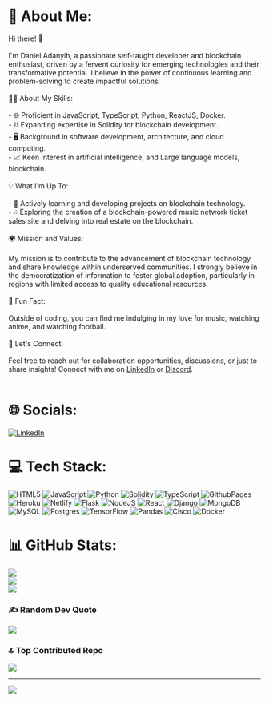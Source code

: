 # 💫 About Me:
Hi there! 👋<br><br>I'm Daniel Adanyih, a passionate self-taught developer and blockchain enthusiast, driven by a fervent curiosity for emerging technologies and their transformative potential. I believe in the power of continuous learning and problem-solving to create impactful solutions.<br><br> 👨‍💻 About My Skills:<br><br>- 🌐 Proficient in JavaScript, TypeScript, Python, ReactJS, Docker.<br>- ⛓️ Expanding expertise in Solidity for blockchain development.<br>- 🖥️ Background in software development, architecture, and cloud computing.<br>- 📈 Keen interest in artificial intelligence, and Large language models, blockchain.<br><br> 💡 What I'm Up To:<br><br>- 🚀 Actively learning and developing projects on blockchain technology.<br>- 🎶 Exploring the creation of a blockchain-powered music network ticket sales site and delving into real estate on the blockchain.<br><br> 🌍 Mission and Values:<br><br>My mission is to contribute to the advancement of blockchain technology and share knowledge within underserved communities. I strongly believe in the democratization of information to foster global adoption, particularly in regions with limited access to quality educational resources.<br><br> 🌟 Fun Fact:<br><br>Outside of coding, you can find me indulging in my love for music, watching anime, and watching football.<br><br> 🤝 Let's Connect:<br><br>Feel free to reach out for collaboration opportunities, discussions, or just to share insights! Connect with me on [LinkedIn](www.linkedin.com/in/aondorkadan) or [Discord](aonplvgd).<br><br>


# 🌐 Socials:
[![LinkedIn](https://img.shields.io/badge/LinkedIn-%230077B5.svg?logo=linkedin&logoColor=white)](https://linkedin.com/in/www.linkedin.com/in/aondorkadan) 

# 💻 Tech Stack:
![HTML5](https://img.shields.io/badge/html5-%23E34F26.svg?style=for-the-badge&logo=html5&logoColor=white) ![JavaScript](https://img.shields.io/badge/javascript-%23323330.svg?style=for-the-badge&logo=javascript&logoColor=%23F7DF1E) ![Python](https://img.shields.io/badge/python-3670A0?style=for-the-badge&logo=python&logoColor=ffdd54) ![Solidity](https://img.shields.io/badge/Solidity-%23363636.svg?style=for-the-badge&logo=solidity&logoColor=white) ![TypeScript](https://img.shields.io/badge/typescript-%23007ACC.svg?style=for-the-badge&logo=typescript&logoColor=white) ![GithubPages](https://img.shields.io/badge/github%20pages-121013?style=for-the-badge&logo=github&logoColor=white) ![Heroku](https://img.shields.io/badge/heroku-%23430098.svg?style=for-the-badge&logo=heroku&logoColor=white) ![Netlify](https://img.shields.io/badge/netlify-%23000000.svg?style=for-the-badge&logo=netlify&logoColor=#00C7B7) ![Flask](https://img.shields.io/badge/flask-%23000.svg?style=for-the-badge&logo=flask&logoColor=white) ![NodeJS](https://img.shields.io/badge/node.js-6DA55F?style=for-the-badge&logo=node.js&logoColor=white) ![React](https://img.shields.io/badge/react-%2320232a.svg?style=for-the-badge&logo=react&logoColor=%2361DAFB) ![Django](https://img.shields.io/badge/django-%23092E20.svg?style=for-the-badge&logo=django&logoColor=white) ![MongoDB](https://img.shields.io/badge/MongoDB-%234ea94b.svg?style=for-the-badge&logo=mongodb&logoColor=white) ![MySQL](https://img.shields.io/badge/mysql-%2300000f.svg?style=for-the-badge&logo=mysql&logoColor=white) ![Postgres](https://img.shields.io/badge/postgres-%23316192.svg?style=for-the-badge&logo=postgresql&logoColor=white) ![TensorFlow](https://img.shields.io/badge/TensorFlow-%23FF6F00.svg?style=for-the-badge&logo=TensorFlow&logoColor=white) ![Pandas](https://img.shields.io/badge/pandas-%23150458.svg?style=for-the-badge&logo=pandas&logoColor=white) ![Cisco](https://img.shields.io/badge/cisco-%23049fd9.svg?style=for-the-badge&logo=cisco&logoColor=black) ![Docker](https://img.shields.io/badge/docker-%230db7ed.svg?style=for-the-badge&logo=docker&logoColor=white)
# 📊 GitHub Stats:
![](https://github-readme-stats.vercel.app/api?username=aoncoded14&theme=dark&hide_border=false&include_all_commits=true&count_private=false)<br/>
![](https://github-readme-streak-stats.herokuapp.com/?user=aoncoded14&theme=dark&hide_border=false)<br/>
![](https://github-readme-stats.vercel.app/api/top-langs/?username=aoncoded14&theme=dark&hide_border=false&include_all_commits=true&count_private=false&layout=compact)

### ✍️ Random Dev Quote
![](https://quotes-github-readme.vercel.app/api?type=horizontal&theme=merko)

### 🔝 Top Contributed Repo
![](https://github-contributor-stats.vercel.app/api?username=aoncoded14&limit=5&theme=dark&combine_all_yearly_contributions=true)

---
[![](https://visitcount.itsvg.in/api?id=aoncoded14&icon=0&color=0)](https://visitcount.itsvg.in)

<!-- Proudly created with GPRM ( https://gprm.itsvg.in ) -->

